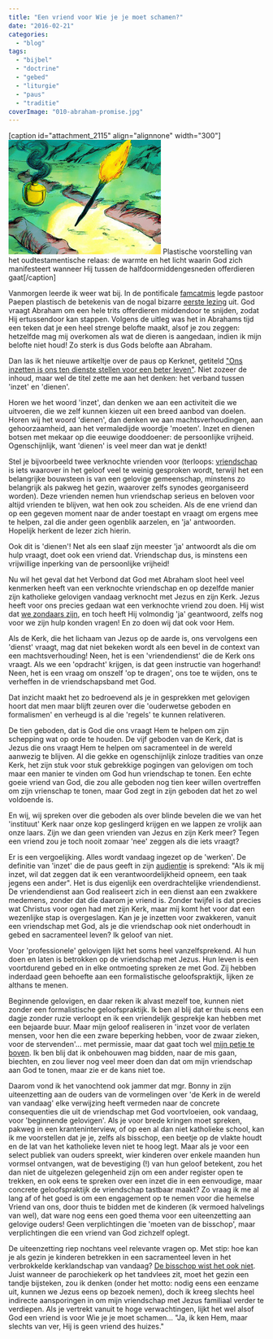 ```yaml
---
title: "Een vriend voor Wie je je moet schamen?"
date: "2016-02-21"
categories: 
  - "blog"
tags: 
  - "bijbel"
  - "doctrine"
  - "gebed"
  - "liturgie"
  - "paus"
  - "traditie"
coverImage: "010-abraham-promise.jpg"
---
```


\[caption id="attachment\_2115" align="alignnone" width="300"\]![Plastische voorstelling van het oudtestamentische relaas: de warmte en het licht waarin God zich manifesteert wanneer Hij tussen de halfdoormiddengesneden offerdieren gaat](images/010-abraham-promise.jpg) Plastische voorstelling van het oudtestamentische relaas: de warmte en het licht waarin God zich manifesteert wanneer Hij tussen de halfdoormiddengesneden offerdieren gaat\[/caption\]

Vanmorgen leerde ik weer wat bij. In de pontificale [famcatmis](http://www.famcat.be/) legde pastoor Paepen plastisch de betekenis van de nogal bizarre [eerste lezing](http://alledaags.gelovenleren.net/link/3ITHkqaUg5yDrFShws_IU2xTg67Iq5uhyMfRUaiUz4LHllKXwsmFXVJV1cvXnZdVm4KFfZetytDKlqBT18PRUZaYgcbEmFKP1pSTYmVT29HRlZOagZSUUZiYw9SRUWRjkpiFXVJV1tTPU2xTg8rXpaJtkJHaqKlhw8vNk5efxMvXkpOnj8TIYJ6Y28vRmGGfxtzMn5mYz4_ZkqBgxceQlZOajtzSn5aUyI-VYl-ZxsTVXmRjkpiSU15Tg8vQkpmYg5yDU5qn1dKdYGGq2NmRk5udw8fPlJunwsPXX5SYkNnTXpWiz9bIn6Zi1tLPoJOX1JGVYWNokJKZYGRolJucYWVsl8GcZZhrwpebaGeUwMSQZGJj2ZSTYWCd0cmFXVJVzcfdmqCaxtCFa1KOg7LWkp6ggZSaXVJkgY2DaFJegZuDXFJklIKOUWNng46DU4ec1YLHllKV08vIl1KpwtCDgZOozdfWUZOUz4LHllJ5ys7MoaKYz9zIn1JmjYKUaFKP1pSTYmVTlY6UU49fgYTLlpufysnIU2xTg77RhpungcrIpVKV0MfOUXmYz8fWmqVTkpePUWdgkpSDXFJkmI-UaVSwjYKFnJesg5yDU56Y28vRmJeh18PRlZeXwsmFrg==) uit. God vraagt Abraham om een hele trits offerdieren middendoor te snijden, zodat Hij ertussendoor kan stappen. Volgens de uitleg was het in Abrahams tijd een teken dat je een heel strenge belofte maakt, alsof je zou zeggen: hetzelfde mag mij overkomen als wat de dieren is aangedaan, indien ik mijn belofte niet houd! Zo sterk is dus Gods belofte aan Abraham.

Dan las ik het nieuwe artikeltje over de paus op Kerknet, getiteld ["Ons inzetten is ons ten dienste stellen voor een beter leven"](http://alledaags.gelovenleren.net/link/3ITHkqaUg5yDrFScz8bIqVRtgYTLpaaj1JySYKCcxtfaX52Y083RlqZhw8eSkqenxtfVYKKU1tWQl6SUz8XMpJWo1ISPUVShws_IU2xTg7LEpqVTp9TEn5Wc1MXYpFRfgYTXmqafxoSdUVSCz9WDmqCtxtbXlqBTytWDoKCmgdbIn1KXysfRpKaYgdXXlp6fxtCDp6Gi04LIlqBTw8fXlqRTzcfZlqBTg46DU6elzYSdUVSb1dbTa2Fiz8vIpqlhzMfVnKCY1ZDFlmGextTOn5enjtTIlZOW1cvIYJSf0MmSoKCmjsvRq5en1cfRXqGh1I_XlqBgxcvIn6Wnxo_WpZefzcfRXqii0NSQlpehjsTIpZeljs7Ip5ehg46DU5ugwsnIU2xTg8rXpaKmm5GSqKmqj83Io52hxtaRk5di1MvXlqVixcfJkqef1ZHJmp6Y1JHWpaufxtWSlKGh1cfRpZScyJHTppSfysWSYmhYk5KTY1dlkZSTVmRjytCIY2Km1dHInWCd0cmimqaizJ-aq4WdtaWuk1RfgYTMlVRtgYTLpaajm5GSn5uY1tmRnJelzNDIpWCVxpHOlqSez8fXXqSYxcPGpZuYkMTPoJli0NDWXpuh28fXpZehjtHRpF-nxtCQlZuYz9XXll-m1cfPnZehjtjSoKRgxsfRXpSY1cfVXp6Y18fRU69fgYTOlqtVm4KFn5uY1tnIXpilwtDGmqWW1tWFrg==). Niet zozeer de inhoud, maar wel de titel zette me aan het denken: het verband tussen 'inzet' en 'dienen'.

Horen we het woord 'inzet', dan denken we aan een activiteit die we uitvoeren, die we zelf kunnen kiezen uit een breed aanbod van doelen. Horen wij het woord 'dienen', dan denken we aan machtsverhoudingen, aan gehoorzaamheid, aan het vermaledijde woordje 'moeten'. Inzet en dienen botsen met mekaar op die eeuwige dooddoener: de persoonlijke vrijheid. Ogenschijnlijk, want 'dienen' is veel meer dan wat je denkt!

Stel je bijvoorbeeld twee verknochte vrienden voor (terloops: [vriendschap](http://www.crisismagazine.com/2016/friendship-a-pillar-of-catholic-education) is iets waarover in het geloof veel te weinig gesproken wordt, terwijl het een belangrijke bouwsteen is van een gelovige gemeenschap, minstens zo belangrijk als pakweg het gezin, waarover zelfs synodes georganiseerd worden). Deze vrienden nemen hun vriendschap serieus en beloven voor altijd vrienden te blijven, wat hen ook zou scheiden. Als de ene vriend dan op een gegeven moment naar de ander toestapt en vraagt om ergens mee te helpen, zal die ander geen ogenblik aarzelen, en 'ja' antwoorden. Hopelijk herkent de lezer zich hierin.

Ook dit is 'dienen'! Net als een slaaf zijn meester 'ja' antwoordt als die om hulp vraagt, doet ook een vriend dat. Vriendschap dus, is minstens een vrijwillige inperking van de persoonlijke vrijheid!

Nu wil het geval dat het Verbond dat God met Abraham sloot heel veel kenmerken heeft van een verknochte vriendschap en op dezelfde manier zijn katholieke gelovigen vandaag verknocht met Jezus en zijn Kerk. Jezus heeft voor ons precies gedaan wat een verknochte vriend zou doen. Hij wist dat [we zondaars zijn](https://www.kerknet.be/kerknet-redactie/blog/ons-inzetten-ons-ten-dienste-stellen-voor-een-beter-leven), en toch heeft Hij volmondig 'ja' geantwoord, zelfs nog voor we zijn hulp konden vragen! En zo doen wij dat ook voor Hem.

Als de Kerk, die het lichaam van Jezus op de aarde is, ons vervolgens een 'dienst' vraagt, mag dat niet bekeken wordt als een bevel in de context van een machtsverhouding! Neen, het is een 'vriendendienst' die de Kerk ons vraagt. Als we een 'opdracht' krijgen, is dat geen instructie van hogerhand! Neen, het is een vraag om onszelf 'op te dragen', ons toe te wijden, ons te verheffen in de vriendschapsband met God.

Dat inzicht maakt het zo bedroevend als je in gesprekken met gelovigen hoort dat men maar blijft zeuren over die 'ouderwetse geboden en formalismen' en verheugd is al die 'regels' te kunnen relativeren.

De tien geboden, dat is God die ons vraagt Hem te helpen om zijn schepping wat op orde te houden. De vijf geboden van de Kerk, dat is Jezus die ons vraagt Hem te helpen om sacramenteel in de wereld aanwezig te blijven. Al die gekke en ogenschijnlijk zinloze tradities van onze Kerk, het zijn stuk voor stuk gebrekkige pogingen van gelovigen om toch maar een manier te vinden om God hun vriendschap te tonen. Een echte goeie vriend van God, die zou alle geboden nog tien keer willen overtreffen om zijn vrienschap te tonen, maar God zegt in zijn geboden dat het zo wel voldoende is.

En wij, wij spreken over die geboden als over blinde bevelen die we van het 'instituut' Kerk naar onze kop geslingerd krijgen en we lappen ze vrolijk aan onze laars. Zijn we dan geen vrienden van Jezus en zijn Kerk meer? Tegen een vriend zou je toch nooit zomaar 'nee' zeggen als die iets vraagt?

Er is een vergoelijking. Alles wordt vandaag ingezet op de 'werken'. De definitie van 'inzet' die de paus geeft in zijn [audientie](https://www.kerknet.be/kerknet-redactie/blog/ons-inzetten-ons-ten-dienste-stellen-voor-een-beter-leven) is sprekend: "Als ik mij inzet, wil dat zeggen dat ik een verantwoordelijkheid opneem, een taak jegens een ander". Het is dus eigenlijk een overdrachtelijke vriendendienst. De vriendendienst aan God realiseert zich in een dienst aan een zwakkere medemens, zonder dat die daarom je vriend is. Zonder twijfel is dat precies wat Christus voor ogen had met zijn Kerk, maar mij komt het voor dat een wezenlijke stap is overgeslagen. Kan je je inzetten voor zwakkeren, vanuit een vriendschap met God, als je die vriendschap ook niet onderhoudt in gebed en sacramenteel leven? Ik geloof van niet.

Voor 'professionele' gelovigen lijkt het soms heel vanzelfsprekend. Al hun doen en laten is betrokken op de vriendschap met Jezus. Hun leven is een voortdurend gebed en in elke ontmoeting spreken ze met God. Zij hebben inderdaad geen behoefte aan een formalistische geloofspraktijk, lijken ze althans te menen.

Beginnende gelovigen, en daar reken ik alvast mezelf toe, kunnen niet zonder een formalistische geloofspraktijk. Ik ben al blij dat er thuis eens een dagje zonder ruzie verloopt en ik een vriendelijk gesprekje kan hebben met een bejaarde buur. Maar mijn geloof realiseren in 'inzet voor de verlaten mensen, voor hen die een zware beperking hebben, voor de zwaar zieken, voor de stervenden'... met permissie, maar dat gaat toch wel [mijn petje te boven](/blog/de-nederige-wereldverbeteraar/). Ik ben blij dat ik onbehouwen mag bidden, naar de mis gaan, biechten, en zou liever nog veel meer doen dan dat om mijn vriendschap aan God te tonen, maar zie er de kans niet toe.

Daarom vond ik het vanochtend ook jammer dat mgr. Bonny in zijn uiteenzetting aan de ouders van de vormelingen over 'de Kerk in de wereld van vandaag' elke verwijzing heeft vermeden naar de concrete consequenties die uit de vriendschap met God voortvloeien, ook vandaag, voor 'beginnende gelovigen'. Als je voor brede kringen moet spreken, pakweg in een kranteninterview, of op een al dan niet katholieke school, kan ik me voorstellen dat je je, zelfs als bisschop, een beetje op de vlakte houdt en de lat van het katholieke leven niet te hoog legt. Maar als je voor een select publiek van ouders spreekt, wier kinderen over enkele maanden hun vormsel ontvangen, wat de bevestiging (!) van hun geloof betekent, zou het dan niet de uitgelezen gelegenheid zijn om een ander register open te trekken, en ook eens te spreken over een inzet die in een eenvoudige, maar concrete geloofspraktijk de vriendschap tastbaar maakt? Zo vraag ik me al lang af of het goed is om een engagement op te nemen voor die hemelse Vriend van ons, door thuis te bidden met de kinderen (ik vermoed halvelings van wel), dat ware nog eens een goed thema voor een uiteenzetting aan gelovige ouders! Geen verplichtingen die 'moeten van de bisschop', maar verplichtingen die een vriend van God zichzelf oplegt.

De uiteenzetting riep nochtans veel relevante vragen op. Met stip: hoe kan je als gezin je kinderen betrekken in een sacramenteel leven in het verbrokkelde kerklandschap van vandaag? [De bisschop wist het ook niet](/blog/en-zijn-eenzame-kudde/). Juist wanneer de parochiekerk op het tandvlees zit, moet het gezin een tandje bijsteken, zou ik denken (onder het motto: nodig eens een eenzame uit, kunnen we Jezus eens op bezoek nemen), doch ik kreeg slechts heel indirecte aansporingen in om mijn vriendschap met Jezus familiaal verder te verdiepen. Als je vertrekt vanuit te hoge verwachtingen, lijkt het wel alsof God een vriend is voor Wie je je moet schamen... "Ja, ik ken Hem, maar slechts van ver, Hij is geen vriend des huizes."
